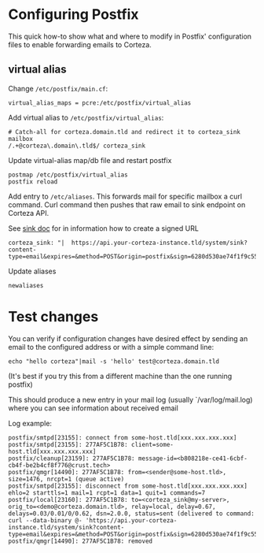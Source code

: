 # Configuring Postfix

This quick how-to show what and where to modify in Postfix' configuration files
to enable forwarding emails to Corteza. 

## virtual alias

Change `/etc/postfix/main.cf`:
```
virtual_alias_maps = pcre:/etc/postfix/virtual_alias
```

Add virtual alias to `/etc/postfix/virtual_alias`:
```
# Catch-all for corteza.domain.tld and redirect it to corteza_sink mailbox
/.+@corteza\.domain\.tld$/ corteza_sink
```

Update virtual-alias map/db file and restart postfix 
```shell script
postmap /etc/postfix/virtual_alias
postfix reload
```

Add entry to `/etc/aliases`. This forwards mail for specific mailbox a curl command.
Curl command then pushes that raw email to sink endpoint on Corteza API. 

See [sink doc](sink.md) for in information how to create a signed URL
```
corteza_sink: "|  https://api.your-corteza-instance.tld/system/sink?content-type=email&expires=&method=POST&origin=postfix&sign=6280d530ae74f1f9c55e4dd362c9ef2094221287'"
```

Update aliases
```shell script
newaliases
```

# Test changes

You can verify if configuration changes have desired effect by sending an email to the configured address or 
with a simple command line:
```shell script
echo "hello corteza"|mail -s 'hello' test@corteza.domain.tld
```
(It's best if you try this from a different machine than the one running postfix)

This should produce a new entry in your mail log (usually `/var/log/mail.log) where you can see information about
received email

Log example:
```
postfix/smtpd[23155]: connect from some-host.tld[xxx.xxx.xxx.xxx]
postfix/smtpd[23155]: 277AF5C1B78: client=some-host.tld[xxx.xxx.xxx.xxx]
postfix/cleanup[23159]: 277AF5C1B78: message-id=<b808218e-ce41-6cbf-cb4f-be2b4cf8f776@crust.tech>
postfix/qmgr[14490]: 277AF5C1B78: from=<sender@some-host.tld>, size=1476, nrcpt=1 (queue active)
postfix/smtpd[23155]: disconnect from some-host.tld[xxx.xxx.xxx.xxx] ehlo=2 starttls=1 mail=1 rcpt=1 data=1 quit=1 commands=7
postfix/local[23160]: 277AF5C1B78: to=<corteza_sink@my-server>, orig_to=<demo@corteza.domain.tld>, relay=local, delay=0.67, delays=0.03/0.01/0/0.62, dsn=2.0.0, status=sent (delivered to command:  curl --data-binary @- 'https://api.your-corteza-instance.tld/system/sink?content-type=email&expires=&method=POST&origin=postfix&sign=6280d530ae74f1f9c55e4dd362c9ef2094221287'')
postfix/qmgr[14490]: 277AF5C1B78: removed
```
